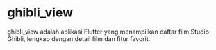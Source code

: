 # ghibli_view
ghibli_view adalah aplikasi Flutter yang menampilkan daftar film Studio Ghibli, lengkap dengan detail film dan fitur favorit.

